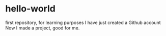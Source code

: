 # hello-world
first repository, for learning purposes
I have just created a Github account
Now I made a project, good for me.
